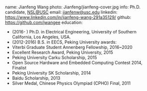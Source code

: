 name: Jianfeng Wang
photo: Jianfeng/jianfeng-cover.jpg
info: Ph.D. candidate, <a href="nslhttps://nsl.usc.edu/">NSL@USC</a>
email: jianfenw@usc.edu
linkedin: https://www.linkedin.com/in/jianfeng-wang-291a35129/
github: https://github.com/jwangee
education:
  - (2016- ) Ph.D. in Electrical Engineering, University of Southern California, Los Angeles, USA.
  - (2012-2016) B.S. in EECS, Peking University
awards:
  - Viterbi Graduate Student Annenberg Fellowship, 2016~2020
  - Excellent Research Award, Peking University, 2015
  - Peking University Carku Scholarship, 2015
  - Open Source Hardware and Embedded Computing Contest 2014, Finalist
  - Peking University SK Scholarship, 2014
  - Baidu Scholarship, 2013
  - Silver Medal, Chinese Physics Olympiad (CPHO) Final, 2011
